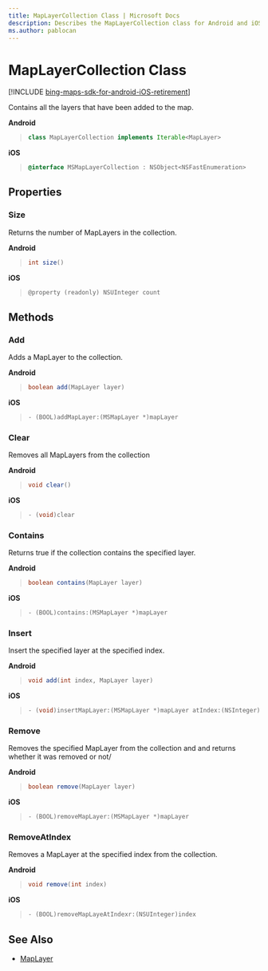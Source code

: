 ```yaml
---
title: MapLayerCollection Class | Microsoft Docs
description: Describes the MapLayerCollection class for Android and iOS and provides the class' properties, methods, and additional references.
ms.author: pablocan
---
```


# MapLayerCollection Class

[!INCLUDE [bing-maps-sdk-for-android-iOS-retirement](../../includes/bing-maps-sdk-for-android-iOS-retirement.md)]

Contains all the layers that have been added to the map.

**Android**

>```java
> class MapLayerCollection implements Iterable<MapLayer>
>```

**iOS**

>```objectivec
> @interface MSMapLayerCollection : NSObject<NSFastEnumeration>
>```

## Properties

### Size

Returns the number of MapLayers in the collection.

**Android**

>```java
> int size()
>```

**iOS**

>```objectivec
> @property (readonly) NSUInteger count
>```

## Methods

### Add

Adds a MapLayer to the collection.

**Android**

>```java
> boolean add(MapLayer layer)
>```

**iOS**

>```objectivec
> - (BOOL)addMapLayer:(MSMapLayer *)mapLayer
>```

### Clear

Removes all MapLayers from the collection

**Android**

>```java
> void clear()
>```

**iOS**

>```objectivec
> - (void)clear
>```

### Contains

Returns true if the collection contains the specified layer.

**Android**

>```java
> boolean contains(MapLayer layer)
>```

**iOS**

>```objectivec
> - (BOOL)contains:(MSMapLayer *)mapLayer
>```

### Insert

Insert the specified layer at the specified index.

**Android**

>```java
> void add(int index, MapLayer layer)
>```

**iOS**

>```objectivec
> - (void)insertMapLayer:(MSMapLayer *)mapLayer atIndex:(NSInteger)index
>```

### Remove

Removes the specified MapLayer from the collection and and returns whether it was removed or not/ 

**Android**

>```java
> boolean remove(MapLayer layer)
>```

**iOS**

>```objectivec
> - (BOOL)removeMapLayer:(MSMapLayer *)mapLayer
>```

### RemoveAtIndex

Removes a MapLayer at the specified index from the collection.

**Android**

>```java
> void remove(int index)
>```

**iOS**

>```objectivec
> - (BOOL)removeMapLayeAtIndexr:(NSUInteger)index
>```

## See Also

* [MapLayer](MapLayer-class.md)